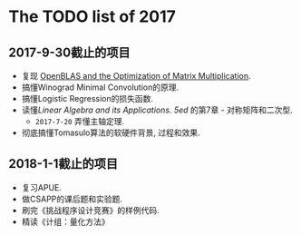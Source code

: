 # The TODO list of 2017

## 2017-9-30截止的项目

* 复现 [OpenBLAS and the Optimization of Matrix Multiplication](https://www.leiphone.com/news/201704/Puevv3ZWxn0heoEv.html).
* 搞懂Winograd Minimal Convolution的原理.
* 搞懂Logistic Regression的损失函数.
* 读懂*Linear Algebra and its Applications. 5ed* 的第7章 - 对称矩阵和二次型. 
  * `2017-7-20` 弄懂主轴定理.
* 彻底搞懂Tomasulo算法的软硬件背景, 过程和效果.

## 2018-1-1截止的项目

* 复习APUE.
* 做CSAPP的课后题和实验题.
* 刷完《挑战程序设计竞赛》的样例代码.
* 精读《计组：量化方法》


